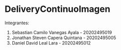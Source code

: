 # DeliveryContinuoImagen

Integrantes: 
<ol>
<li>Sebastian Camilo Vanegas Ayala - 20202495019</li> 
<li>Jonathan Steven Capera Quintana - 20202495005</li> 
<li>Daniel David Leal Lara - 20202495012</li>
</ol>
